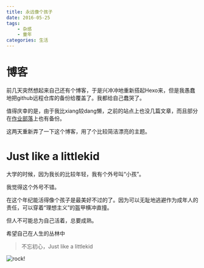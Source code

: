 ```yaml
---
title: 永远像个孩子
date: 2016-05-25
tags: 
	- 杂感
	- 童年
categories: 生活
---
```


# 博客

前几天突然想起来自己还有个博客，于是兴冲冲地重新搭起Hexo来，但是我愚蠢地把github远程仓库的备份给覆盖了。我都给自己蠢哭了。

值得庆幸的是，由于我比xiang较dang懒，之前的站点上也没几篇文章，而且部分在[作业部落](https://www.zybuluo.com)上也有备份。

这两天重新弄了一下这个博客，用了个比较简洁漂亮的主题。

# Just like a littlekid

大学的时候，因为我长的比较年轻，我有个外号叫“小孩”。

我觉得这个外号不错。

在这个年纪能活得像个孩子是最美好不过的了。因为可以无耻地逃避作为成年人的责任，可以穿着“理想主义”的盔甲横冲直撞。

但人不可能总为自己活着，总要成熟。

希望自己在人生的丛林中

> 不忘初心，Just like a littlekid

![rock!](\images\jllk\244.jpg)